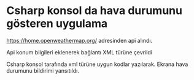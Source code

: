 # Csharp konsol da hava durumunu gösteren uygulama

https://home.openweathermap.org/ adresinden api alındı. 

Api konum bilgileri eklenerek bağlantı  XML türüne çevrildi 

Csharp konsol tarafında xml türüne uygun kodlar yazılarak. Ekrana hava durumunu bildirimi yansıtıldı.